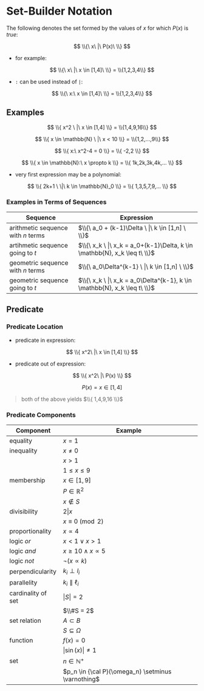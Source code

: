 # Set-Builder Notation

The following denotes the set formed by the values of $x$ for which $P(x)$ is _true_:

$$
\\{\ x\ |\ P(x)\ \\}
$$

- for example:

$$
\\{\ x\ |\ x \in [1,4]\ \\} =
\\{1,2,3,4\\}
$$

- `:` can be used instead of `|`:

$$
\\{\ x:\ x \in [1,4]\ \\} =
\\{1,2,3,4\\}
$$

## Examples

$$
\\{ x^2 \ |\ x \in [1,4] \\} =
\\{1,4,9,16\\}
$$

$$
\\{ x \in \mathbb{N} \ |\ x < 10 \\} =
\\{1,2,...,9\\}
$$

$$
\\{ x:\ x^2-4 = 0 \\} =
\\{ -2,2 \\}
$$

$$
\\{ x \in \mathbb{N}:\ x \propto k \\} =
\\{ 1k,2k,3k,4k,... \\}
$$

- very first expression may be a polynomial:

$$
\\{ 2k+1 \ \|\ k \in \mathbb{N}_0 \\} =
\\{ 1,3,5,7,9,... \\}
$$

### Examples in Terms of Sequences

| Sequence | Expression |
|--|--|
| arithmetic sequence with $n$ terms | $\\{\ a_0 + (k-1)\Delta \ \|\  k \in [1,n] \ \\}$ |
| artihmetic sequence going to $t$ | $\\{\ x_k \ \|\ x_k = a_0+(k-1)\Delta, k \in \mathbb{N}, x_k \leq t\ \\}$ |
| geometric sequence with $n$ terms | $\\{\ a_0\Delta^{k-1} \ \|\  k \in [1,n] \ \\}$ |
| geometric sequence going to $t$ | $\\{\ x_k \ \|\ x_k = a_0\Delta^{k-1}, k \in \mathbb{N}, x_k \leq t\ \\}$ |

## Predicate

### Predicate Location

- predicate in expression:

$$
\\{
x^2\ |\ x \in [1,4]
\\}
$$

- predicate out of expression:

$$
\\{
x^2\ |\ P(x)
\\}
$$

$$
P(x) = x \in [1,4]
$$

> both of the above yields $\\{ 1,4,9,16 \\}$

### Predicate Components

| Component | Example |
|--|--|
| equality | $x=1$ |
| inequality | $x \neq 0$ |
| | $x \gt 1$ |
| | $1 \leq x \leq 9$ |
| membership | $x \in [1,9]$ |
| | $P \in \mathbb{R}^2$ |
| | $x \notin S$ |
| divisibility | $2 \| x$ |
| | $x \equiv 0 \pmod 2$ |
| proportionality | $x \propto 4$ |
| logic _or_ | $x < 1 \lor x > 1$ |
| logic _and_ | $x \geq 10 \land x \propto 5$ |
| logic _not_ | $\lnot(x \propto k)$ |
| perpendicularity | $k_i \perp l_i$ |
| parallelity | $k_i \parallel \ell_i$ |
| cardinality of set | $\|S\| = 2$ |
| | $\\#S = 2$ |
| set relation | $A \subset B$ |
| | $S \subseteq \Omega$ |
| function | $f(x) = 0$ |
| | $\|\sin(x)\| \neq 1$ |
| set | $n \in \mathbb{N}^{+}$ |
| | $p_n \in {\cal P}(\omega_n) \setminus \varnothing$ |

